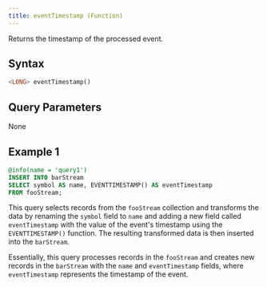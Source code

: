 ```yaml
---
title: eventTimestamp (Function)
---
```


Returns the timestamp of the processed event.

## Syntax

```sql
<LONG> eventTimestamp()
```

## Query Parameters

None

## Example 1

```sql
@info(name = 'query1')
INSERT INTO barStream
SELECT symbol AS name, EVENTTIMESTAMP() AS eventTimestamp
FROM fooStream;
```

This query selects records from the `fooStream` collection and transforms the data by renaming the `symbol` field to `name` and adding a new field called `eventTimestamp` with the value of the event's timestamp using the `EVENTTIMESTAMP()` function. The resulting transformed data is then inserted into the `barStream`.

Essentially, this query processes records in the `fooStream` and creates new records in the `barStream` with the `name` and `eventTimestamp` fields, where `eventTimestamp` represents the timestamp of the event.
